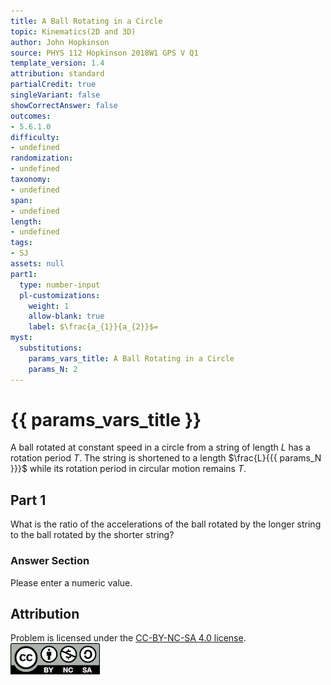 ```yaml
---
title: A Ball Rotating in a Circle
topic: Kinematics(2D and 3D)
author: John Hopkinson
source: PHYS 112 Hopkinson 2018W1 GPS V Q1
template_version: 1.4
attribution: standard
partialCredit: true
singleVariant: false
showCorrectAnswer: false
outcomes:
- 5.6.1.0
difficulty:
- undefined
randomization:
- undefined
taxonomy:
- undefined
span:
- undefined
length:
- undefined
tags:
- SJ
assets: null
part1:
  type: number-input
  pl-customizations:
    weight: 1
    allow-blank: true
    label: $\frac{a_{1}}{a_{2}}$=
myst:
  substitutions:
    params_vars_title: A Ball Rotating in a Circle
    params_N: 2
---
```

# {{ params_vars_title }}
A ball rotated at constant speed in a circle from a string of length $L$ has a rotation period $T$. The string is shortened to a length $\frac{L}{{{ params_N }}}$ while its rotation period in circular motion remains $T$.

## Part 1

What is the ratio of the accelerations of the ball rotated by the longer string to the ball rotated by the shorter string?

### Answer Section

Please enter a numeric value.

## Attribution

Problem is licensed under the [CC-BY-NC-SA 4.0 license](https://creativecommons.org/licenses/by-nc-sa/4.0/).<br> ![The Creative Commons 4.0 license requiring attribution-BY, non-commercial-NC, and share-alike-SA license.](https://raw.githubusercontent.com/firasm/bits/master/by-nc-sa.png)
